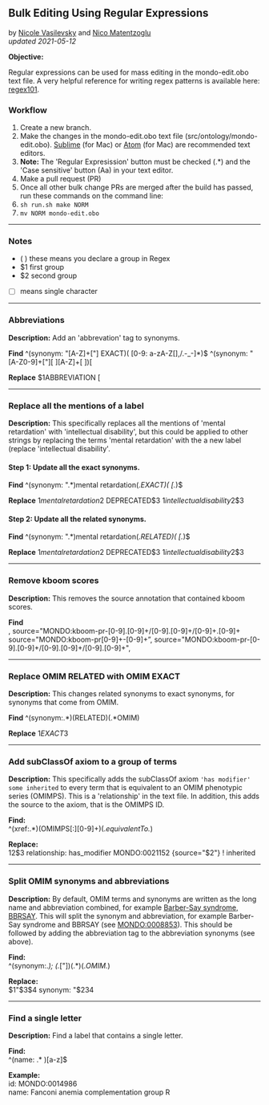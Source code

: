 
## Bulk Editing Using Regular Expressions

by [Nicole Vasilevsky](https://orcid.org/0000-0001-5208-3432) and [Nico Matentzoglu](https://orcid.org/0000-0002-7356-1779)   
_updated 2021-05-12_

**Objective:** 

Regular expressions can be used for mass editing in the mondo-edit.obo text file. A very helpful reference for writing regex patterns is available here: [regex101](https://regex101.com/).

### Workflow

1. Create a new branch.
2. Make the changes in the mondo-edit.obo text file (src/ontology/mondo-edit.obo). [Sublime](https://www.sublimetext.com/) (for Mac) or [Atom](https://atom.io/) (for Mac) are recommended text editors.
3. **Note:** The 'Regular Expresission' button must be checked (.*) and the 'Case sensitive' button (Aa) in your text editor. 
4. Make a pull request (PR)
5. Once all other bulk change PRs are merged after the build has passed, run these commands on the command line:
6. `sh run.sh make NORM`
7. `mv NORM mondo-edit.obo`

---

### Notes

- ( ) these means you declare a group in Regex  
- $1 first group  
- $2 second group  
- [  ] means single character  

---

### Abbreviations
**Description:** Add an 'abbrevation' tag to synonyms.

**Find**
^(synonym: "[A-Z]+["] EXACT)( [0-9: a-zA-Z\[\],/\.-_\-]*)$
^(synonym: "[A-Z0-9]+["][ ][A-Z]+[ ])\[

**Replace**
$1ABBREVIATION [

---

### Replace all the mentions of a label
**Description:** This specifically replaces all the mentions of 'mental retardation' with 'intellectual disability', but this could be applied to other strings by replacing the terms 'mental retardation' with the a new label (replace 'intellectual disability'.

#### Step 1: Update all the exact synonyms.  

**Find**
^(synonym: ".*)mental retardation(.*EXACT)( \[.*)$

**Replace**
$1mental retardation$2 DEPRECATED$3
$1intellectual disability$2$3

#### Step 2: Update all the related synonyms.

**Find**
^(synonym: ".*)mental retardation(.*RELATED)( \[.*)$

**Replace**
$1mental retardation$2 DEPRECATED$3
$1intellectual disability$2$3

---

### Remove kboom scores
**Description:** This removes the source annotation that contained kboom scores.

**Find**  
, source="MONDO:kboom-pr-[0-9].[0-9]+/[0-9].[0-9]+/[0-9]+.[0-9]+
source="MONDO:kboom-pr[0-9]+-[0-9]+”,
source="MONDO:kboom-pr-[0-9].[0-9]+/[0-9].[0-9]+/[0-9].[0-9]+", 

---

### Replace OMIM RELATED with OMIM EXACT
**Description:** This changes related synonyms to exact synonyms, for synonyms that come from OMIM.

**Find**
^(synonym:.*)(RELATED)(.*OMIM)

**Replace**
$1EXACT$3

---
### Add subClassOf axiom to a group of terms
**Description:** This specifically adds the subClassOf axiom `'has modifier' some inherited` to every term that is equivalent to an OMIM phenotypic series (OMIMPS). This is a 'relationship' in the text file. In addition, this adds the source to the axiom, that is the OMIMPS ID.

**Find:**  
^(xref:.*)(OMIMPS[:][0-9]+)(.*equivalentTo.*)

**Replace:**  
$1$2$3
relationship: has_modifier MONDO:0021152 {source="$2"} ! inherited

---
### Split OMIM synonyms and abbreviations
**Description:** By default, OMIM terms and synonyms are written as the long name and abbreviation combined, for example [Barber-Say syndrome, BBRSAY](https://omim.org/entry/209885). This will split the synonym and abbreviation, for example Barber-Say syndrome and BBRSAY (see [MONDO:0008853](http://purl.obolibrary.org/obo/MONDO_0008853)). This should be followed by adding the abbreviation tag to the abbreviation synonyms (see above).

**Find:**  
^(synonym:.*); (.*["])(.*)(.*OMIM.*)

**Replace:**  
$1"$3$4
synonym: "$2$3$4


---

### Find a single letter
**Description:** Find a label that contains a single letter.

**Find:**  
^(name: .* )[a-z]$

**Example:**  
id: MONDO:0014986  
name: Fanconi anemia complementation group R  
